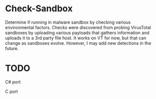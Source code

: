 # Check-Sandbox
Determine if running in malware sandbox by checking various environmental factors.
Checks were discovered from probing VirusTotal sandboxes by uploading various payloads that gathers information and uploads it to a 3rd party file host.
It works on VT for now, but that can change as sandboxes evolve. However, I may add new detections in the future.

# TODO
C# port

C port
